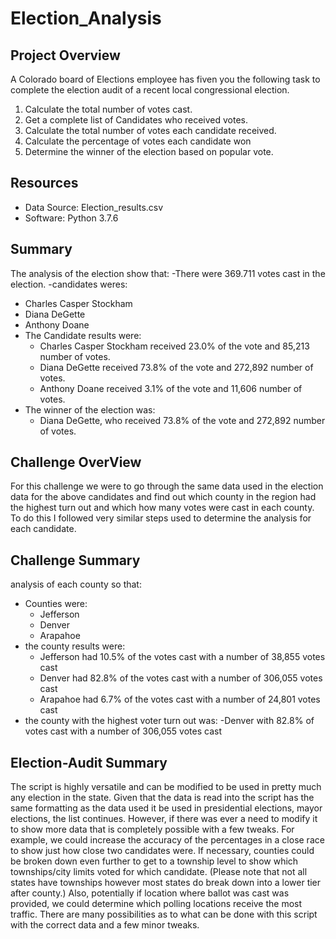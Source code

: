 # Election_Analysis

## Project Overview
A Colorado board of Elections employee has fiven you the following task to complete the election audit of a recent local congressional election.

1. Calculate the total number of votes cast.
2. Get a complete list of Candidates who received votes.
3. Calculate the total number of votes each candidate received.
4. Calculate the percentage of votes each candidate won
5. Determine the winner of the election based on popular vote.

## Resources
- Data Source: Election_results.csv
- Software: Python 3.7.6

## Summary
The analysis of the election show that:
-There were 369.711 votes cast in the election.
-candidates weres:
  - Charles Casper Stockham
  - Diana DeGette
  - Anthony Doane
- The Candidate results were:
  - Charles Casper Stockham received 23.0% of the vote and 85,213 number of votes.
  - Diana DeGette received 73.8% of the vote and 272,892 number of votes.
  - Anthony Doane received 3.1% of the vote and 11,606 number of votes.
- The winner of the election was:
  - Diana DeGette, who received 73.8% of the vote and 272,892 number of votes.
  
## Challenge OverView
For this challenge we were to go through the same data used in the election data for the above candidates and find out which county in the region had the highest turn out and which how many votes were cast in each county. To do this I followed very similar steps used to determine the analysis for each candidate. 
## Challenge Summary
analysis of each county so that:
- Counties were:
  - Jefferson
  - Denver
  - Arapahoe
- the county results were:
  - Jefferson had 10.5% of the votes cast with a number of 38,855 votes cast
  - Denver had 82.8% of the votes cast with a number of 306,055 votes cast
  - Arapahoe had 6.7% of the votes cast with a number of 24,801 votes cast
- the county with the highest voter turn out was:
  -Denver with 82.8% of votes cast with a number of 306,055 votes cast

## Election-Audit Summary
The script is highly versatile and can be modified to be used in pretty much any election in the state. Given that the data is read into the script has the same formatting as the data used it be used in presidential elections, mayor elections, the list continues. However, if there was ever a need to modify it to show more data that is completely possible with a few tweaks. For example, we could increase the accuracy of the percentages in a close race to show just how close two candidates were. If necessary, counties could be broken down even further to get to a township level to show which townships/city limits voted for which candidate. (Please note that not all states have townships however most states do break down into a lower tier after county.) Also, potentially if location where ballot was cast was provided, we could determine which polling locations receive the most traffic. There are many possibilities as to what can be done with this script with the correct data and a few minor tweaks. 
